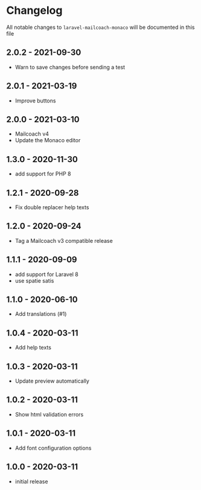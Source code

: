 # Changelog

All notable changes to `laravel-mailcoach-monaco` will be documented in this file

## 2.0.2 - 2021-09-30

- Warn to save changes before sending a test

## 2.0.1 - 2021-03-19

- Improve buttons

## 2.0.0 - 2021-03-10

- Mailcoach v4
- Update the Monaco editor

## 1.3.0 - 2020-11-30

- add support for PHP 8

## 1.2.1 - 2020-09-28

- Fix double replacer help texts

## 1.2.0 - 2020-09-24

- Tag a Mailcoach v3 compatible release

## 1.1.1 - 2020-09-09

- add support for Laravel 8
- use spatie satis

## 1.1.0 - 2020-06-10

- Add translations (#1)

## 1.0.4 - 2020-03-11

- Add help texts

## 1.0.3 - 2020-03-11

- Update preview automatically

## 1.0.2 - 2020-03-11

- Show html validation errors

## 1.0.1 - 2020-03-11

- Add font configuration options

## 1.0.0 - 2020-03-11

- initial release
